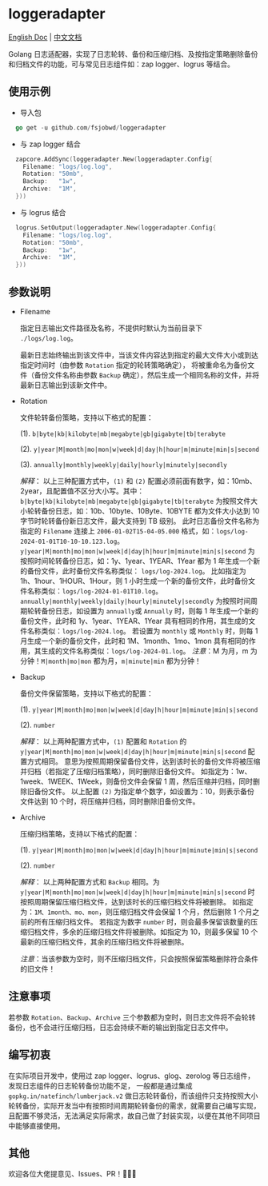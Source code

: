 # loggeradapter

[English Doc](README.md) | [中文文档](README_zh-CN.md)

Golang 日志适配器，实现了日志轮转、备份和压缩归档、及按指定策略删除备份和归档文件的功能，可与常见日志组件如：zap logger、logrus 等结合。

## 使用示例

-   导入包

```go
  go get -u github.com/fsjobwd/loggeradapter
```

-   与 zap logger 结合

```go
  zapcore.AddSync(loggeradapter.New(loggeradapter.Config{
	Filename: "logs/log.log",
	Rotation: "50mb",
	Backup:   "1w",
	Archive:  "1M",
  }))
```

-   与 logrus 结合

```go
  logrus.SetOutput(loggeradapter.New(loggeradapter.Config{
    Filename: "logs/log.log",
    Rotation: "50mb",
    Backup:   "1w",
    Archive:  "1M",
  }))
```

## 参数说明

-   Filename

    指定日志输出文件路径及名称，不提供时默认为当前目录下 `./logs/log.log`。

    最新日志始终输出到该文件中，当该文件内容达到指定的最大文件大小或到达指定时间时（由参数 `Rotation` 指定的轮转策略确定），
    将被重命名为备份文件（备份文件名称由参数 `Backup` 确定），然后生成一个相同名称的文件，并将最新日志输出到该新文件中。

-   Rotation

    文件轮转备份策略，支持以下格式的配置：

    (1). `b|byte|kb|kilobyte|mb|megabyte|gb|gigabyte|tb|terabyte`

    (2). `y|year|M|month|mo|mon|w|week|d|day|h|hour|m|minute|min|s|second`

    (3). `annually|monthly|weekly|daily|hourly|minutely|secondly`

    _解释_： 以上三种配置方式中，`(1)` 和 `(2)` 配置必须前面有数字，如：10mb、2year，且配置值不区分大小写。其中：
    `b|byte|kb|kilobyte|mb|megabyte|gb|gigabyte|tb|terabyte`
    为按照文件大小轮转备份日志，如：10b、10byte、10Byte、10BYTE 都为文件大小达到 10 字节时轮转备份新日志文件，最大支持到 TB 级别。
    此时日志备份文件名称为指定的 `Filename` 连接上 `2006-01-02T15-04-05.000` 格式，如：`logs/log-2024-01-01T10-10-10.123.log`。
    `y|year|M|month|mo|mon|w|week|d|day|h|hour|m|minute|min|s|second`
    为按照时间轮转备份日志，如：1y、1year、1YEAR、1Year 都为 1 年生成一个新的备份文件，此时备份文件名称类似： `logs/log-2024.log`。
    比如指定为 1h、1hour、1HOUR、1Hour，则 1 小时生成一个新的备份文件，此时备份文件名称类似：`logs/log-2024-01-01T10.log`。
    `annually|monthly|weekly|daily|hourly|minutely|secondly`
    为按照时间周期轮转备份日志，如设置为 `annually`或 `Annually` 时，则每 1 年生成一个新的备份文件，此时和 1y、1year、1YEAR、1Year 具有相同的作用，其生成的文件名称类似：`logs/log-2024.log`。
    若设置为 `monthly` 或 `Monthly` 时，则每 1 月生成一个新的备份文件，此时和 1M、1month、1mo、1mon 具有相同的作用，其生成的文件名称类似：`logs/log-2024-01.log`。
    _注意_：M 为月，m 为分钟！`M|month|mo|mon` 都为月，`m|minute|min` 都为分钟！

-   Backup

    备份文件保留策略，支持以下格式的配置：

    (1). `y|year|M|month|mo|mon|w|week|d|day|h|hour|m|minute|min|s|second`

    (2). `number`

    _解释_： 以上两种配置方式中，`(1)` 配置和 `Rotation` 的 `y|year|M|month|mo|mon|w|week|d|day|h|hour|m|minute|min|s|second` 配置方式相同。
    意思为按照周期保留备份文件，达到该时长的备份文件将被压缩并归档（若指定了压缩归档策略），同时删除旧备份文件。
    如指定为：1w、1week、1WEEK、1Week，则备份文件会保留 1 周，然后压缩并归档，同时删除旧备份文件。
    以上配置 `(2)` 为指定单个数字，如设置为：10，则表示备份文件达到 10 个时，将压缩并归档，同时删除旧备份文件。

-   Archive

    压缩归档策略，支持以下格式的配置：

    (1). `y|year|M|month|mo|mon|w|week|d|day|h|hour|m|minute|min|s|second`

    (2). `number`

    _解释_： 以上两种配置方式和 `Backup` 相同。为 `y|year|M|month|mo|mon|w|week|d|day|h|hour|m|minute|min|s|second` 时按照周期保留压缩归档文件，达到该时长的压缩归档文件将被删除。
    如指定为：`1M、1month、mo、mon`，则压缩归档文件会保留 1 个月，然后删除 1 个月之前的所有压缩归档文件。
    若指定为数字 `number` 时，则会最多保留该数量的压缩归档文件，多余的压缩归档文件将被删除。如指定为 10，则最多保留 10 个最新的压缩归档文件，其余的压缩归档文件将被删除。

    _注意_：当该参数为空时，则不压缩归档文件，只会按照保留策略删除符合条件的旧文件！

## 注意事项

若参数 `Rotation`、`Backup`、`Archive` 三个参数都为空时，则日志文件将不会轮转备份，也不会进行压缩归档，日志会持续不断的输出到指定日志文件中。

## 编写初衷

在实际项目开发中，使用过 zap logger、logrus、glog、zerolog 等日志组件，发现日志组件的日志轮转备份功能不足， 一般都是通过集成 `gopkg.in/natefinch/lumberjack.v2` 做日志轮转备份，而该组件只支持按照大小轮转备份，实际开发当中有按照时间周期轮转备份的需求，就需要自己编写实现，且配置不够灵活，无法满足实际需求，故自己做了封装实现，以便在其他不同项目中能够直接使用。

## 其他

欢迎各位大佬提意见、Issues、PR！🤝👊🫶
